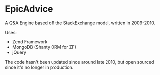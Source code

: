 EpicAdvice
==========

A Q&A Engine based off the StackExchange model, written in 2009-2010. 

Uses:

- Zend Framework
- MongoDB (Shanty ORM for ZF)
- jQuery

The code hasn't been updated since around late 2010, but open sourced since it's no longer in production.
